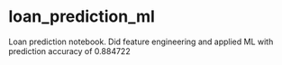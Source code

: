 # loan_prediction_ml

Loan prediction notebook. Did feature engineering and applied ML with prediction accuracy of 0.884722
